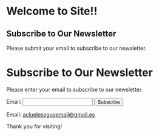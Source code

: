 # Welcome to Site!!

## Subscribe to Our Newsletter

Please submit your email to subscribe to our newsletter.

# Subscribe to Our Newsletter

Please enter your email to subscribe to our newsletter.

<form action="https://your-api-endpoint.com/subscribe" method="post">
    <label for="email">Email:</label>
    <input type="email" id="email" name="email" required>
    <input type="submit" value="Subscribe">
</form>


Email: acluelessguyemail@gmail.es

Thank you for visiting!
